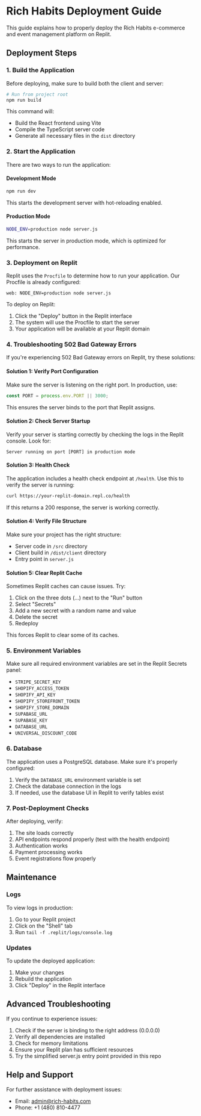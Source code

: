 # Rich Habits Deployment Guide

This guide explains how to properly deploy the Rich Habits e-commerce and event management platform on Replit.

## Deployment Steps

### 1. Build the Application

Before deploying, make sure to build both the client and server:

```bash
# Run from project root
npm run build
```

This command will:
- Build the React frontend using Vite
- Compile the TypeScript server code
- Generate all necessary files in the `dist` directory

### 2. Start the Application

There are two ways to run the application:

#### Development Mode

```bash
npm run dev
```

This starts the development server with hot-reloading enabled.

#### Production Mode

```bash
NODE_ENV=production node server.js
```

This starts the server in production mode, which is optimized for performance.

### 3. Deployment on Replit

Replit uses the `Procfile` to determine how to run your application. Our Procfile is already configured:

```
web: NODE_ENV=production node server.js
```

To deploy on Replit:

1. Click the "Deploy" button in the Replit interface
2. The system will use the Procfile to start the server
3. Your application will be available at your Replit domain

### 4. Troubleshooting 502 Bad Gateway Errors

If you're experiencing 502 Bad Gateway errors on Replit, try these solutions:

#### Solution 1: Verify Port Configuration

Make sure the server is listening on the right port. In production, use:

```javascript
const PORT = process.env.PORT || 3000;
```

This ensures the server binds to the port that Replit assigns.

#### Solution 2: Check Server Startup

Verify your server is starting correctly by checking the logs in the Replit console. Look for:

```
Server running on port [PORT] in production mode
```

#### Solution 3: Health Check

The application includes a health check endpoint at `/health`. Use this to verify the server is running:

```bash
curl https://your-replit-domain.repl.co/health
```

If this returns a 200 response, the server is working correctly.

#### Solution 4: Verify File Structure

Make sure your project has the right structure:

- Server code in `/src` directory
- Client build in `/dist/client` directory
- Entry point in `server.js`

#### Solution 5: Clear Replit Cache

Sometimes Replit caches can cause issues. Try:

1. Click on the three dots (...) next to the "Run" button
2. Select "Secrets"
3. Add a new secret with a random name and value
4. Delete the secret
5. Redeploy

This forces Replit to clear some of its caches.

### 5. Environment Variables

Make sure all required environment variables are set in the Replit Secrets panel:

- `STRIPE_SECRET_KEY`
- `SHOPIFY_ACCESS_TOKEN`
- `SHOPIFY_API_KEY`
- `SHOPIFY_STOREFRONT_TOKEN`
- `SHOPIFY_STORE_DOMAIN`
- `SUPABASE_URL`
- `SUPABASE_KEY`
- `DATABASE_URL`
- `UNIVERSAL_DISCOUNT_CODE`

### 6. Database

The application uses a PostgreSQL database. Make sure it's properly configured:

1. Verify the `DATABASE_URL` environment variable is set
2. Check the database connection in the logs
3. If needed, use the database UI in Replit to verify tables exist

### 7. Post-Deployment Checks

After deploying, verify:

1. The site loads correctly
2. API endpoints respond properly (test with the health endpoint)
3. Authentication works
4. Payment processing works 
5. Event registrations flow properly

## Maintenance

### Logs

To view logs in production:

1. Go to your Replit project
2. Click on the "Shell" tab
3. Run `tail -f .replit/logs/console.log`

### Updates

To update the deployed application:

1. Make your changes
2. Rebuild the application
3. Click "Deploy" in the Replit interface

## Advanced Troubleshooting

If you continue to experience issues:

1. Check if the server is binding to the right address (0.0.0.0)
2. Verify all dependencies are installed
3. Check for memory limitations
4. Ensure your Replit plan has sufficient resources
5. Try the simplified server.js entry point provided in this repo

## Help and Support

For further assistance with deployment issues:

- Email: admin@rich-habits.com
- Phone: +1 (480) 810-4477